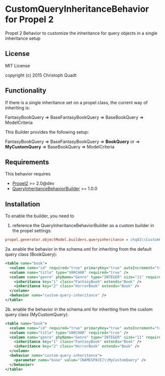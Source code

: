 CustomQueryInheritanceBehavior for Propel 2
==========================================

Propel 2 Behavior to customize the inheritance for query objects in a single inheritance setup

License
-------

MIT License

copyright (c) 2015 Christoph Quadt

Functionality
-------------
If there is a single inheritance set on a propel class, the current way of inheriting is:

FantasyBookQuery
    => BaseFantasyBookQuery
    => BaseBookQuery
    => ModelCriteria

This Builder provides the following setup:

FantasyBookQuery
    => BaseFantasyBookQuery
    => **BookQuery**
       or
    => **MyCustomQuery**
    => BaseBookQuery
    => ModelCriteria

Requirements
------------

This behavior requires

* [Propel2](https://github.com/propelorm/Propel2) >= 2.0@dev
* [QueryInheritanceBehaviorBuilder](https://github.com/fizzle81/QueryInheritanceBehaviorBuilder) >= 1.0.0


Installation
------------

To enable the builder, you need to 

1. reference the QueryInheritanceBehaviorBuilder as a custom builder in the propel settings:
```ini
propel.generator.objectModel.builders.queryinheritance = chq81\\CustomQueryInheritance\\Builder\\CustomQuerySingleInheritanceBuilder
```

2a. enable the behavior in the schema.xml for inheriting from the default query class (BookQuery):

```xml
<table name="book">
  <column name="id" required="true" primaryKey="true" autoIncrement="true" type="INTEGER" />
  <column name="title" type="VARCHAR" required="true" />
  <column name="genre" phpName="Genre" type="INTEGER" size="11" required="true" defaultValue="0" inheritance="single">
    <inheritance key="1" class="FantasyBook" extends="Book" />
    <inheritance key="2" class="HorrorBook" extends="Book" />
  </column>
  <behavior name="custom-query-inheritance" />
</table>
```

2b. enable the behavior in the schema.xml for inheriting from the custom query class (MyCustomQuery):

```xml
<table name="book">
  <column name="id" required="true" primaryKey="true" autoIncrement="true" type="INTEGER" />
  <column name="title" type="VARCHAR" required="true" />
  <column name="genre" phpName="Genre" type="INTEGER" size="11" required="true" defaultValue="0" inheritance="single">
    <inheritance key="1" class="FantasyBook" extends="Book" />
    <inheritance key="2" class="HorrorBook" extends="Book" />
  </column>
  <behavior name="custom-query-inheritance">
    <parameter name="base" value="[NAMESPACE]\\MyCustomQuery" />
  </behavior>
</table>
```